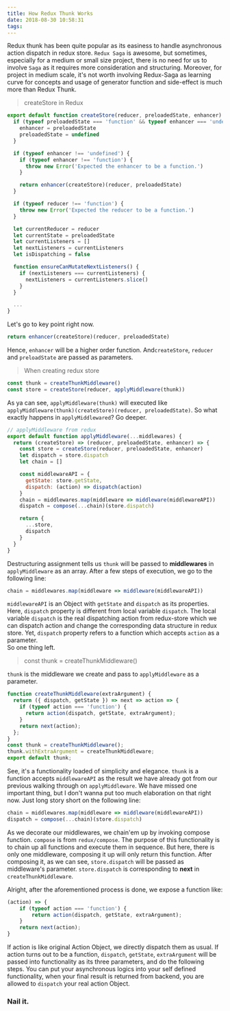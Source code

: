 ```yaml
---
title: How Redux Thunk Works
date: 2018-08-30 10:58:31
tags:
---
```


Redux thunk has been quite popular as its easiness to handle asynchronous action dispatch in redux store. `Redux Saga` is awesome, but sometimes, especially for a medium or small size project, there is no need for us to involve `Saga` as it requires more consideration and structuring. Moreover, for project in medium scale, it's not worth involving Redux-Saga as learning curve for concepts and usage of generator function and side-effect is much more than Redux Thunk.

> createStore in Redux

````Javascript
export default function createStore(reducer, preloadedState, enhancer) {
  if (typeof preloadedState === 'function' && typeof enhancer === 'undefined') {
    enhancer = preloadedState
    preloadedState = undefined
  }

  if (typeof enhancer !== 'undefined') {
    if (typeof enhancer !== 'function') {
      throw new Error('Expected the enhancer to be a function.')
    }

    return enhancer(createStore)(reducer, preloadedState)
  }

  if (typeof reducer !== 'function') {
    throw new Error('Expected the reducer to be a function.')
  }

  let currentReducer = reducer
  let currentState = preloadedState
  let currentListeners = []
  let nextListeners = currentListeners
  let isDispatching = false

  function ensureCanMutateNextListeners() {
    if (nextListeners === currentListeners) {
      nextListeners = currentListeners.slice()
    }
  }

  ...
}
````

Let's go to key point right now. 

````Javascript
return enhancer(createStore)(reducer, preloadedState)
````

Hence, `enhancer` will be a higher order function. And`createStore`, `reducer` and `preloadState` are passed as parameters.

> When creating redux store

````Javascript
const thunk = createThunkMiddleware()
const store = createStore(reducer, applyMiddleware(thunk))
````
As ya can see, `applyMiddleware(thunk)` will executed like `applyMiddleware(thunk)(createStore)(reducer, preloadedState)`.
So what exactly happens in `applyMiddlewared`? Go deeper.

````Javascript
// applyMiddleware from redux
export default function applyMiddleware(...middlewares) {
  return (createStore) => (reducer, preloadedState, enhancer) => {
    const store = createStore(reducer, preloadedState, enhancer)
    let dispatch = store.dispatch
    let chain = []

    const middlewareAPI = {
      getState: store.getState,
      dispatch: (action) => dispatch(action)
    }
    chain = middlewares.map(middleware => middleware(middlewareAPI))
    dispatch = compose(...chain)(store.dispatch)

    return {
      ...store,
      dispatch
    }
  }
}
````
Destructuring assignment tells us `thunk` will be passed to **middlewares** in `applyMiddleware` as an array.
After a few steps of execution, we go to the following line:
````Javascript
chain = middlewares.map(middleware => middleware(middlewareAPI))
````
`middlewareAPI` is an Object with `getState` and `dispatch` as its properties. Here, `dispatch` property is different from local variable `dispatch`. The local variable `dispatch` is the real dispatching action from redux-store which we can dispatch action and change the corresponding data structure in redux store. Yet, `dispatch` property refers to a function which accepts `action` as a parameter.
<br>
So one thing left.

> const thunk = createThunkMiddleware()

`thunk` is the middleware we create and pass to `applyMiddleware` as a parameter.
````Javascript
function createThunkMiddleware(extraArgument) {
  return ({ dispatch, getState }) => next => action => {
    if (typeof action === 'function') {
      return action(dispatch, getState, extraArgument);
    }
    return next(action);
  };
}
const thunk = createThunkMiddleware();
thunk.withExtraArgument = createThunkMiddleware;
export default thunk;
````
See, it's a functionality loaded of simplicity and elegance. `thunk` is a function accepts `middlewareAPI` as the result we have already got from our previous walking through on `applyMiddleware`. We have missed one important thing, but I don't wanna put too much elaboration on that right now. Just long story short on the following line:
````Javascript
chain = middlewares.map(middleware => middleware(middlewareAPI))
dispatch = compose(...chain)(store.dispatch)
````
As we decorate our middlewares, we chain'em up by invoking compose function. `compose` is from `redux/compose`. The purpose of this functionality is to chain up all functions and execute them in sequence. But here, there is only one middleware, composing it up will only return this function.
After composing it, as we can see, `store.dispatch` will be passed as middleware's parameter. `store.dispatch` is corresponding to **next** in `createThunkMiddleware`.

Alright, after the aforementioned process is done, we expose a function like:
````Javascript
(action) => {
    if (typeof action === 'function') {
        return action(dispatch, getState, extraArgument);
    }
    return next(action);
}
````
If action is like original Action Object, we directly dispatch them as usual.
If action turns out to be a function, `dispatch`, `getState`, `extraArgument` will be passed into functionality as its three parameters, and do the following steps. You can put your asynchronous logics into your self defined functionality, when your final result is returned from backend, you are allowed to `dispatch` your real action Object.

### Nail it.